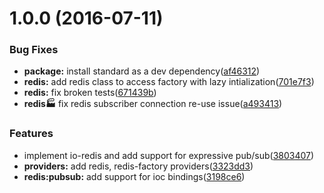 <a name="1.0.0"></a>
# 1.0.0 (2016-07-11)


### Bug Fixes

* **package:** install standard as a dev dependency([af46312](https://github.com/adonisjs/adonis-redis/commit/af46312))
* **redis:** add redis class to access factory with lazy intialization([701e7f3](https://github.com/adonisjs/adonis-redis/commit/701e7f3))
* **redis:** fix broken tests([671439b](https://github.com/adonisjs/adonis-redis/commit/671439b))
* **redis:factory:** fix redis subscriber connection re-use issue([a493413](https://github.com/adonisjs/adonis-redis/commit/a493413))


### Features

* implement io-redis and add support for expressive pub/sub([3803407](https://github.com/adonisjs/adonis-redis/commit/3803407))
* **providers:** add redis, redis-factory providers([3323dd3](https://github.com/adonisjs/adonis-redis/commit/3323dd3))
* **redis:pubsub:** add support for ioc bindings([3198ce6](https://github.com/adonisjs/adonis-redis/commit/3198ce6))




